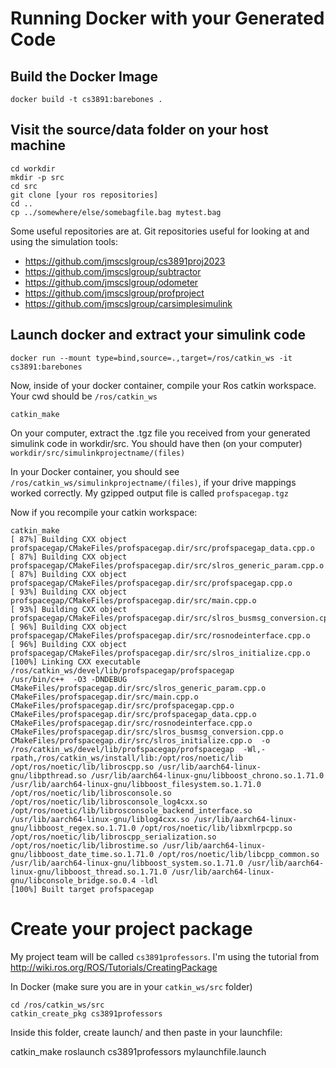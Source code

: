 # Running Docker with your Generated Code

## Build the Docker Image

```
docker build -t cs3891:barebones .
```

## Visit the source/data folder on your host machine 

```
cd workdir
mkdir -p src
cd src
git clone [your ros repositories]
cd ..
cp ../somewhere/else/somebagfile.bag mytest.bag
```

Some useful repositories are at. Git repositories useful for looking at and using the simulation tools:

* https://github.com/jmscslgroup/cs3891proj2023
* https://github.com/jmscslgroup/subtractor
* https://github.com/jmscslgroup/odometer
* https://github.com/jmscslgroup/profproject
* https://github.com/jmscslgroup/carsimplesimulink

## Launch docker and extract your simulink code

```
docker run --mount type=bind,source=.,target=/ros/catkin_ws -it cs3891:barebones
```

Now, inside of your docker container, compile your Ros catkin workspace. Your cwd should be `/ros/catkin_ws`

```
catkin_make
```

On your computer, extract the .tgz file you received from your generated simulink code in workdir/src. You should have then (on your computer) `workdir/src/simulinkprojectname/(files)`

In your Docker container, you should see `/ros/catkin_ws/simulinkprojectname/(files)`, if your drive mappings worked correctly. My gzipped output file is called `profspacegap.tgz`

Now if you recompile your catkin workspace:

```
catkin_make
[ 87%] Building CXX object profspacegap/CMakeFiles/profspacegap.dir/src/profspacegap_data.cpp.o
[ 87%] Building CXX object profspacegap/CMakeFiles/profspacegap.dir/src/slros_generic_param.cpp.o
[ 87%] Building CXX object profspacegap/CMakeFiles/profspacegap.dir/src/profspacegap.cpp.o
[ 93%] Building CXX object profspacegap/CMakeFiles/profspacegap.dir/src/main.cpp.o
[ 93%] Building CXX object profspacegap/CMakeFiles/profspacegap.dir/src/slros_busmsg_conversion.cpp.o
[ 96%] Building CXX object profspacegap/CMakeFiles/profspacegap.dir/src/rosnodeinterface.cpp.o
[ 96%] Building CXX object profspacegap/CMakeFiles/profspacegap.dir/src/slros_initialize.cpp.o
[100%] Linking CXX executable /ros/catkin_ws/devel/lib/profspacegap/profspacegap
/usr/bin/c++  -O3 -DNDEBUG   CMakeFiles/profspacegap.dir/src/slros_generic_param.cpp.o CMakeFiles/profspacegap.dir/src/main.cpp.o CMakeFiles/profspacegap.dir/src/profspacegap.cpp.o CMakeFiles/profspacegap.dir/src/profspacegap_data.cpp.o CMakeFiles/profspacegap.dir/src/rosnodeinterface.cpp.o CMakeFiles/profspacegap.dir/src/slros_busmsg_conversion.cpp.o CMakeFiles/profspacegap.dir/src/slros_initialize.cpp.o  -o /ros/catkin_ws/devel/lib/profspacegap/profspacegap  -Wl,-rpath,/ros/catkin_ws/install/lib:/opt/ros/noetic/lib /opt/ros/noetic/lib/libroscpp.so /usr/lib/aarch64-linux-gnu/libpthread.so /usr/lib/aarch64-linux-gnu/libboost_chrono.so.1.71.0 /usr/lib/aarch64-linux-gnu/libboost_filesystem.so.1.71.0 /opt/ros/noetic/lib/librosconsole.so /opt/ros/noetic/lib/librosconsole_log4cxx.so /opt/ros/noetic/lib/librosconsole_backend_interface.so /usr/lib/aarch64-linux-gnu/liblog4cxx.so /usr/lib/aarch64-linux-gnu/libboost_regex.so.1.71.0 /opt/ros/noetic/lib/libxmlrpcpp.so /opt/ros/noetic/lib/libroscpp_serialization.so /opt/ros/noetic/lib/librostime.so /usr/lib/aarch64-linux-gnu/libboost_date_time.so.1.71.0 /opt/ros/noetic/lib/libcpp_common.so /usr/lib/aarch64-linux-gnu/libboost_system.so.1.71.0 /usr/lib/aarch64-linux-gnu/libboost_thread.so.1.71.0 /usr/lib/aarch64-linux-gnu/libconsole_bridge.so.0.4 -ldl 
[100%] Built target profspacegap
```

# Create your project package

My project team will be called `cs3891professors`. I'm using the tutorial from http://wiki.ros.org/ROS/Tutorials/CreatingPackage 

In Docker (make sure you are in your `catkin_ws/src` folder)

```
cd /ros/catkin_ws/src
catkin_create_pkg cs3891professors 
```

Inside this folder, create launch/ and then paste in your launchfile:

catkin_make
roslaunch cs3891professors mylaunchfile.launch
